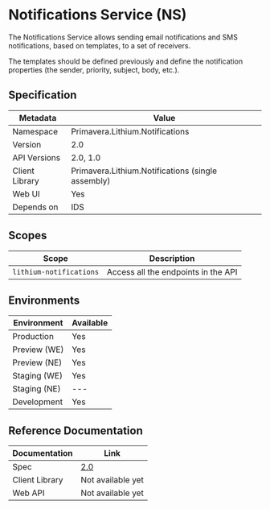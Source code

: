 # Notifications Service (NS)

The Notifications Service allows sending email notifications and SMS notifications, based on templates, to a set of receivers.

The templates should be defined previously and define the notification properties (the sender, priority, subject, body, etc.).

## Specification

| Metadata | Value |
| - | - |
| Namespace | Primavera.Lithium.Notifications |
| Version | 2.0 |
| API Versions | 2.0, 1.0 |
| Client Library | Primavera.Lithium.Notifications (single assembly) |
| Web UI | Yes |
| Depends on | IDS |

## Scopes

| Scope | Description |
| - | - |
| `lithium-notifications` | Access all the endpoints in the API |

## Environments

| Environment | Available |
| - | - |
| Production | Yes |
| Preview (WE) | Yes |
| Preview (NE) | Yes |
| Staging (WE) | Yes |
| Staging (NE) | --- |
| Development | Yes |

## Reference Documentation

| Documentation | Link |
| - | - |
| Spec | [2.0](./specs/ns-spec-2.0.md) |
| Client Library | Not available yet |
| Web API | Not available yet |
